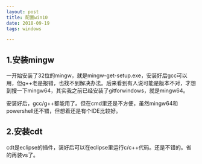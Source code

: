 ```yaml
---
layout: post
title: 配置win10
date: 2018-09-19
tags: windows

---
```


## 1.安装mingw
一开始安装了32位的mingw，就是mingw-get-setup.exe，安装好后gcc可以用，但g++老是报错，也找不到解决办法。后来看到有人说可能是版本不对，才想到搜一下mingw64，其实我之前已经安装了gitforwindows，就是mingw64。

安装好后，gcc/g++都能用了。但在cmd里还是不方便，虽然mingw64和powershell还不错，但想着还是有个IDE比较好。
<!-- more -->
## 2.安装cdt
cdt是eclipse的插件，装好后可以在eclipse里运行c/c++代码。还是不错的。省的再装vs了。

